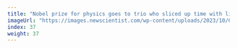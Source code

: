 ```yaml
---
title: "Nobel prize for physics goes to trio who sliced up time with light"
imageUrl: "https://images.newscientist.com/wp-content/uploads/2023/10/03110157/SEI_174410760.jpg?width=600"
index: 37
weight: 37
---
```

